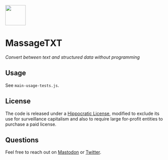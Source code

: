 <a href="https://massagetxt.rosano.ca"><img src="https://massagetxt.rosano.ca/identity.svg" width="64"></a>

# MassageTXT

_Convert between text and structured data without programming_

## Usage

See `main-usage-tests.js`.

## License

The code is released under a [Hippocratic License](https://firstdonoharm.dev), modified to exclude its use for surveillance capitalism and also to require large for-profit entities to purchase a paid license.

## Questions

Feel free to reach out on [Mastodon](https://merveilles.town/@rosano) or [Twitter](https://twitter.com/rosano).
